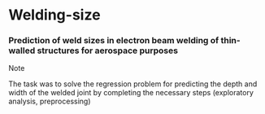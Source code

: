 # Welding-size
### Prediction of weld sizes in electron beam welding of thin-walled structures for aerospace purposes

> [!NOTE]
> The task was to solve the regression problem for predicting the depth and width of the welded joint by completing the necessary steps (exploratory analysis, preprocessing)
